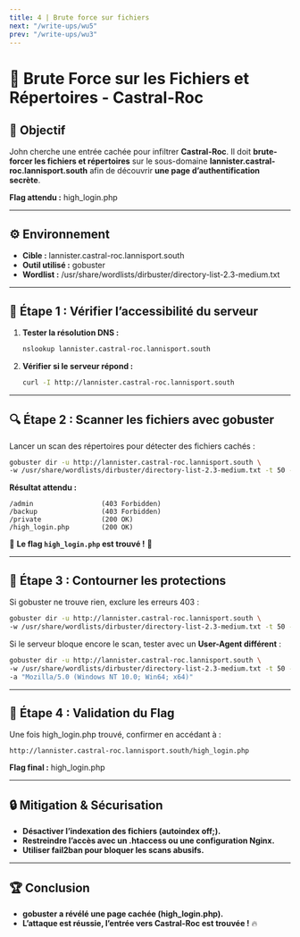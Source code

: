 ```yaml
---
title: 4 | Brute force sur fichiers
next: "/write-ups/wu5"
prev: "/write-ups/wu3"
---
```


# 🏰 Brute Force sur les Fichiers et Répertoires - Castral-Roc

## 🎯 Objectif
John cherche une entrée cachée pour infiltrer **Castral-Roc**. Il doit **brute-forcer les fichiers et répertoires** sur le sous-domaine **lannister.castral-roc.lannisport.south** afin de découvrir **une page d’authentification secrète**.

**Flag attendu :** high_login.php

---

## ⚙️ Environnement
- **Cible :** lannister.castral-roc.lannisport.south
- **Outil utilisé :** gobuster
- **Wordlist :** /usr/share/wordlists/dirbuster/directory-list-2.3-medium.txt

---

## 🚀 Étape 1 : Vérifier l’accessibilité du serveur
1. **Tester la résolution DNS :**  
   ```bash
   nslookup lannister.castral-roc.lannisport.south
   ```
2. **Vérifier si le serveur répond :**  
   ```bash
   curl -I http://lannister.castral-roc.lannisport.south
   ```

---

## 🔍 Étape 2 : Scanner les fichiers avec gobuster
Lancer un scan des répertoires pour détecter des fichiers cachés :
```bash
gobuster dir -u http://lannister.castral-roc.lannisport.south \
-w /usr/share/wordlists/dirbuster/directory-list-2.3-medium.txt -t 50 -x php,html,txt
```

**Résultat attendu :**
```
/admin                 (403 Forbidden)
/backup                (403 Forbidden)
/private               (200 OK)
/high_login.php        (200 OK)
```
🎯 **Le flag `high_login.php` est trouvé !** 🎯

---

## 🚀 Étape 3 : Contourner les protections
Si gobuster ne trouve rien, exclure les erreurs 403 :
```bash
gobuster dir -u http://lannister.castral-roc.lannisport.south \
-w /usr/share/wordlists/dirbuster/directory-list-2.3-medium.txt -t 50 -x php,html,txt -b 403
```

Si le serveur bloque encore le scan, tester avec un **User-Agent différent** :
```bash
gobuster dir -u http://lannister.castral-roc.lannisport.south \
-w /usr/share/wordlists/dirbuster/directory-list-2.3-medium.txt -t 50 -x php,html,txt \
-a "Mozilla/5.0 (Windows NT 10.0; Win64; x64)"
```

---

## 🎯 Étape 4 : Validation du Flag
Une fois high_login.php trouvé, confirmer en accédant à :
```
http://lannister.castral-roc.lannisport.south/high_login.php
```
**Flag final :** high_login.php

---

## 🔒 Mitigation & Sécurisation
- **Désactiver l’indexation des fichiers (autoindex off;).**
- **Restreindre l’accès avec un .htaccess ou une configuration Nginx.**
- **Utiliser fail2ban pour bloquer les scans abusifs.**

---

## 🏆 Conclusion
- **gobuster a révélé une page cachée (high_login.php).**
- **L’attaque est réussie, l’entrée vers Castral-Roc est trouvée !** 🔥